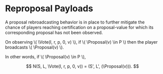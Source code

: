 $$
\newcommand \Vote {\mathrm{Vote}}
\newcommand \Proposal {\mathrm{Proposal}}
$$

# Reproposal Payloads

A proposal rebroadcasting behavior is in place to further mitigate the chance of
players reaching certification on a proposal-value for which its corresponding
proposal has not been observed.

On observing \\( \Vote(I, r, p, 0, v) \\), if \\( \Proposal(v) \in P \\) then the
player broadcasts \\( \Proposal(v) \\).

In other words, if \\( \Proposal(v) \in P \\),

$$
N(S, L, \Vote(I, r, p, 0, v)) = (S', L', (\Proposal(v))).
$$